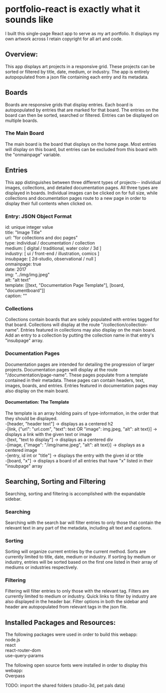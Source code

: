 # portfolio-react is exactly what it sounds like
I built this single-page React app to serve as my art portfolio. It displays my own artwork across
I retain copyright for all art and code.

## Overview:
This app displays art projects in a responsive grid. These projects can be sorted or filtered by title, date, medium, or industry. The app is entirely autopopulated from a json file containing each entry and its metadata.


## Boards
Boards are responsive grids that display entries. Each board is autopopulated by entries that are marked for that board. The entries on the board can then be sorted, searched or filtered. Entries can be displayed on multiple boards.

### The Main Board
The main board is the board that displays on the home page. Most entries will display on this board, but entries can be excluded from this board with the "onmainpage" variable.


## Entries
This app distinguishes between three different types of projects-- individual images, collections, and detailed documentation pages. All three types are displayed in boards. Individual images can be clicked on for full size, while collections and documentation pages route to a new page in order to display their full contents when clicked on.

### Entry: JSON Object Format
  id: unique integer value  
  title: "Image Title"   
  url: "for collections and doc pages"  
  type: individual / documentation / collection  
  medium: [ digital / traditional, water color / 3d ]  
  industry: [ ui / front-end / illustration, comics ]  
  insubpage: [ 2d-studio, observational / null ]  
  onmainpage: true  
  date: 2017  
  img: "../img/img.jpeg"  
  alt: "alt text"  
  template: [[text, "Documentation Page Template"], [board, "documentboard"]]  
  caption: ""  

### Collections
Collections contain boards that are solely populated with entries tagged for that board. Collections will display at the route "/collection/collection-name". Entries featured in collections may also display on the main board. Add an entry to a collection by putting the collection name in that entry's "insubpage" array.

### Documentation Pages
Documentation pages are intended for detailing the progression of larger projects. Documentation pages will display at the route "/documentation/page-name". These pages populate from a template contained in their metadata. These pages can contain headers, text, images, boards, and entries. Entries featured in documentation pages may also display on the main board.

#### Documentation: The Template
  The template is an array holding pairs of type-information, in the order that they should be displayed.   
  -[header, "header text"] -> displays as a centered h2  
  -[link, {"url": "url.com", "text": text OR "image": img.jpeg, "alt": alt text}] -> displays a link with the given text or image  
  -[text, "text to display"] -> displays as a centered div  
  -[image, {"image": "/img/name.jpeg", "alt": alt text}] -> displays as a centered image  
  -[entry, id int or "title"] -> displays the entry with the given id or title   
  -[board, "x"] -> displays a board of all entries that have "x" listed in their "insubpage" array  
  



## Searching, Sorting and Filtering
Searching, sorting and filtering is accomplished with the expandable sidebar.

### Searching
Searching with the search bar will filter entries to only those that contain the relevant text in any part of the metadata, including alt text and captions.

### Sorting
Sorting will organize current entries by the current method. Sorts are currently limited to title, date, medium or industry. If sorting by medium or industry, entries will be sorted based on the first one listed in their array of mediums or industries respectively.

### Filtering
Filtering will filter entries to only those with the relevant tag. Filters are currently limited to medium or industry. Quick links to filter by industry are also displayed in the header bar. Filter options in both the sidebar and header are autopopulated from relevant tags in the json file.


## Installed Packages and Resources:
The following packages were used in order to build this webapp:  
node.js  
react  
react-router-dom  
use-query-params  
  
The following open source fonts were installed in order to display this webapp:  
Overpass  
  
TODO: import the shared folders (studio-3d, pet pals data)